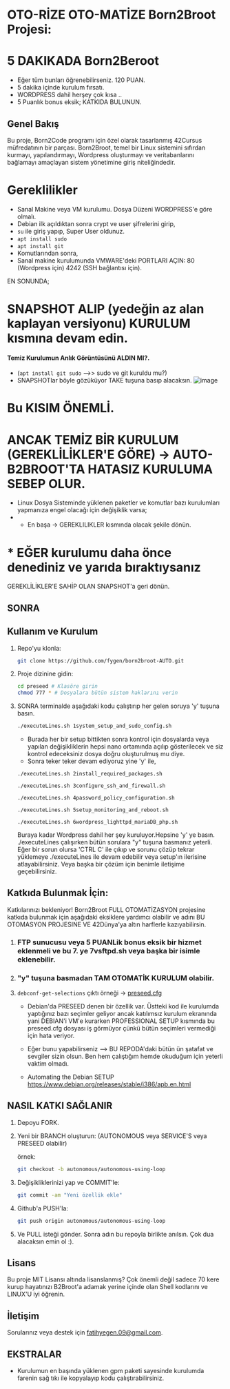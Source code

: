 # OTO-RİZE OTO-MATİZE Born2Broot Projesi: 
# 5 DAKIKADA Born2Beroot
* Eğer tüm bunları öğrenebilirseniz. 120 PUAN. 
* 5 dakika içinde kurulum fırsatı.
* WORDPRESS dahil herşey çok kısa ..
* 5 Puanlık bonus eksik; KATKIDA BULUNUN.

## Genel Bakış
Bu proje, Born2Code programı için özel olarak tasarlanmış 42Cursus müfredatının bir parçası. Born2Broot, temel bir Linux sistemini sıfırdan kurmayı, yapılandırmayı, Wordpress oluşturmayı ve veritabanlarını bağlamayı amaçlayan sistem yönetimine giriş niteliğindedir.

# Gereklilikler
   * Sanal Makine veya VM kurulumu. Dosya Düzeni WORDPRESS'e göre olmalı.
   * Debian ilk açıldıktan sonra crypt ve user şifrelerini girip,
   * ``su`` ile giriş yapıp, Super User oldunuz.
   * ``apt install sudo``
   * ``apt install git``
   * Komutlarından sonra, 
   * Sanal makine kurulumunda VMWARE'deki PORTLARI AÇIN: 80 (Wordpress için) 4242 (SSH bağlantısı için). 
   
   EN SONUNDA;
   # SNAPSHOT ALIP (yedeğin az alan kaplayan versiyonu) KURULUM kısmına devam edin.

#### Temiz Kurulumun Anlık Görüntüsünü ALDIN MI?.
* (```apt install git sudo``` -->> sudo ve git kuruldu mu?)
* SNAPSHOTlar böyle gözüküyor TAKE tuşuna basıp alacaksın.
   ![image](https://github.com/fygen/preseed/assets/25952641/69511f98-6acf-4385-a24e-70be3927f409)
   
# Bu KISIM ÖNEMLİ. 
# ANCAK TEMİZ BİR KURULUM (GEREKLİLİKLER'E GÖRE) -> AUTO-B2BROOT'TA HATASIZ KURULUMA SEBEP OLUR.
   * Linux Dosya Sisteminde yüklenen paketler ve komutlar bazı kurulumları yapmanıza engel olacağı için değişiklik varsa;
   *  * En başa -> GEREKLILIKLER kısmında olacak şekile dönün.
# * EĞER kurulumu daha önce denediniz ve yarıda bıraktıysanız 
GEREKLİLİKLER'E SAHİP OLAN SNAPSHOT'a geri dönün.

## SONRA

## Kullanım ve Kurulum

1. Repo'yu klonla:
   ```bash
   git clone https://github.com/fygen/born2broot-AUTO.git
   ```

2. Proje dizinine gidin:
   ```bash
   cd preseed # Klasöre girin
   chmod 777 * # Dosyalara bütün sistem haklarını verin
   ```
   

3. SONRA terminalde aşağıdaki kodu çalıştırıp her gelen soruya 'y' tuşuna basın.

   ```bash
   ./executeLines.sh 1system_setup_and_sudo_config.sh
   ```
   * Burada her bir setup bittikten sonra kontrol için dosyalarda veya yapılan değişikliklerin hepsi nano ortamında açılıp gösterilecek ve siz kontrol edeceksiniz dosya doğru oluşturulmuş mu diye.
   * Sonra teker teker devam ediyoruz yine 'y' ile,
   
   ```
   ./executeLines.sh 2install_required_packages.sh
   ```
   ```
   ./executeLines.sh 3configure_ssh_and_firewall.sh
   ```
   ```
   ./executeLines.sh 4password_policy_configuration.sh
   ```
   ```
   ./executeLines.sh 5setup_monitoring_and_reboot.sh
   ```
   ```
   ./executeLines.sh 6wordpress_lighttpd_mariaDB_php.sh
   ```
   
   Buraya kadar Wordpress dahil her şey kuruluyor.Hepsine 'y' ye basın. ./executeLines çalışırken bütün sorulara "y" tuşuna basmanız yeterli.
   Eğer bir sorun olursa 'CTRL C' ile çıkıp ve sorunu çözüp tekrar yüklemeye ./executeLines ile devam edebilir veya setup'ın ilerisine atlayabilirsiniz. Veya başka bir çözüm için benimle iletişime geçebilirsiniz.

## Katkıda Bulunmak İçin:
Katkılarınızı bekleniyor! 
Born2Broot FULL OTOMATİZASYON projesine katkıda bulunmak için aşağıdaki eksiklere yardımcı olabilir ve adını BU OTOMASYON PROJESINE VE 42Dünya'ya altın harflerle kazıyabilirsin. 

1. ### FTP sunucusu veya 5 PUANLik bonus eksik bir hizmet eklenmeli ve bu 7. ye 7vsftpd.sh veya başka bir isimle eklenebilir.

2. ### "y" tuşuna basmadan TAM OTOMATİK KURULUM olabilir.

3. ```debconf-get-selections``` çıktı örneği -> [preseed.cfg](https://github.com/fygen/born2broot-AUTO/blob/master/OLD_trials/b2br.cfg)
   * Debian'da PRESEED denen bir özellik var. Üstteki kod ile kurulumda yaptığınız bazı seçimler geliyor ancak katılımsız kurulum ekranında yani DEBIAN'i VM'e kurarken PROFESSIONAL SETUP kısmında bu preseed.cfg dosyası iş görmüyor çünkü bütün seçimleri vermediği için hata veriyor. 

   *  Eğer bunu yapabilirseniz --> BU REPODA'daki bütün ün şatafat ve sevgiler sizin olsun. Ben hem çalıştığım hemde okuduğum için yeterli vaktim olmadı.

   *  Automating the Debian SETUP https://www.debian.org/releases/stable/i386/apb.en.html

## NASIL KATKI SAĞLANIR 

1. Depoyu FORK.

2. Yeni bir BRANCH oluşturun: (AUTONOMOUS veya SERVICE'S veya PRESEED olabilir)
   
   örnek:
   ```bash
   git checkout -b autonomous/autonomous-using-loop
   ```

3. Değişikliklerinizi yap ve COMMIT'le:
   ```bash
   git commit -am "Yeni özellik ekle"
   ```

4. Github'a PUSH'la:
   ```bash
   git push origin autonomous/autonomous-using-loop
   ```

5. Ve PULL isteği gönder. Sonra adın bu repoyla birlikte anılsın. Çok dua alacaksın emin ol :).

## Lisans
Bu proje MIT Lisansı altında lisanslanmış? Çok önemli değil sadece 70 kere kurup hayatınızı B2Broot'a adamak yerine içinde olan Shell kodlarını ve LINUX'U iyi öğrenin.

## İletişim
Sorularınız veya destek için [fatihyegen.09@gmail.com](mailto:fatihyegen.09@gmail.com).

## EKSTRALAR
* Kurulumun en başında yüklenen gpm paketi sayesinde kurulumda farenin sağ tıkı ile kopyalayıp kodu çalıştırabilirsiniz. 
